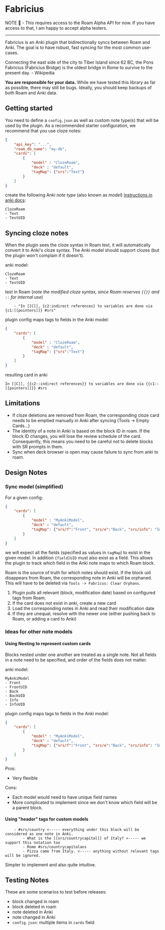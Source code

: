 # Fabricius

NOTE 🍩 - This requires access to the Roam Alpha API for now. If you have access to that, I am happy to accept alpha testers.

---

Fabricius is an Anki plugin that bidirectionally syncs between Roam and Anki. The goal is to have robust, fast syncing for the most common use-cases.

Connecting the east side of the city to Tiber Island since 62 BC, the Pons Fabricius (Fabricius Bridge) is the oldest bridge in Rome to survive to the present day. - Wikipedia

**You are responsible for your data.** While we have tested this library as far as possible, there may still be bugs. Ideally, you should keep backups of both Roam and Anki data.

## Getting started
You need to define a `config.json` as well as custom note type(s) that will be used by the plugin. As a recommended starter configuration, we recommend that you use cloze notes:

```json
{
    "api_key": "...",
    "roam_db_name": "my-db",
    "cards": [
        {
            "model" : "ClozeRoam",
            "deck" : "default",
            "tagMap": {"srs":"Text"}
        }
    ]
}
```

create the following Anki *note type* (also known as *model*) [instructions in anki docs](https://docs.ankiweb.net/#/getting-started?id=note-types):
```text
ClozeRoam
- Text
- TextUID
```

## Syncing cloze notes

When the plugin sees the cloze syntax in Roam text, it will automatically convert it to Anki's cloze syntax. The Anki model should support clozes (but the plugin won't complain if it doesn't).

anki model:
```text
ClozeRoam
- Text
- TextUID
```

text in Roam (*note the modified cloze syntax, since Roam reserves `{{}}` and `::` for internal use*)
```text
    - "In [[C]], {c2:indirect references} to variables are done via {c1:[[pointers]]} #srs"
```

plugin config maps tags to fields in the Anki model:
```json
{
    "cards": [
        {
            "model" : "ClozeRoam",
            "deck" : "default",
            "tagMap": {"srs":"Text"}
        }
    ]
}
```

resulting card in anki 
```
In [[C]], {{c2::indirect references}} to variables are done via {{c1::[[pointers]]}} #srs
```

## Limitations
- If cloze deletions are removed from Roam, the corresponding cloze card needs to be emptied manually in Anki after syncing (Tools -> Empty Cards...)
- The identity of a note in Anki is based on the block ID in roam. If the block ID changes, you will lose the review schedule of the card. Consequently, this means you need to be careful not to delete blocks with SR prompts in them.
- Sync when deck browser is open may cause failure to sync from anki to roam.

## Design Notes

### Sync model (simplified)
For a given config:

```json
{
    "cards": [
        {
            "model" : "MyAnkiModel",
            "deck" : "default",
            "tagMap": {"srs/f":"Front", "srs/e":"Back", "srs/info": "Info"}
        }
    ]
}
```

we will expect all the fields (specified as values in `tagMap`) to exist in the given model. In addition `{field}UID` must also exist as a field. This allows the plugin to track which field in the Anki note maps to which Roam block.

Roam is the source of truth for which notes should exist. If the block uid disappears from Roam, the corresponding note in Anki will be orphaned. This will have to be deleted via `Tools -> Fabricus: Clear Orphans`.

1. Plugin pulls all relevant (block, modification date) based on configured tags from Roam.
2. If the card does not exist in anki, create a new card
3. Load the corresponding notes in Anki and read their modification date
4. If they are unequal, resolve with the newer one (either pushing back to Roam, or adding a card to Anki)

### Ideas for other note models

#### Using Nesting to represent custom cards
Blocks nested under one another are treated as a single note. Not all fields in a note need to be specified, and order of the fields does not matter.

anki model:
```text
MyAnkiModel
- Front
- FrontUID
- Back
- BackUID
- Info
- InfoUID
```

plugin config maps tags to fields in the Anki model:
```json
{
    "cards": [
        {
            "model" : "MyAnkiModel",
            "deck" : "default",
            "tagMap": {"srs/f":"Front", "srs/e":"Back", "srs/info": "Info"}
        }
    ]
}
```

Pros:
- Very flexible

Cons:
- Each model would need to have unique field names
- More complicated to implement since we don't know which field will be a parent block.

#### Using "header" tags for custom models
```text
    - #srs/country <----- everything under this block will be considered as one note in Anki.
        - What is the [[srs/countrycapital]] of Italy? <----- we support this notation too
        - Rome #srs/countrycapitalans
        - Pizza came from Italy. <----- anything without relevant tags will be ignored. 
```

Simpler to implement and also quite intuitive.

## Testing Notes

These are some scenarios to test before releases:

- block changed in roam
- block deleted in roam
- note deleted in Anki
- note changed in Anki
- `config.json`: multiple items in `cards` field